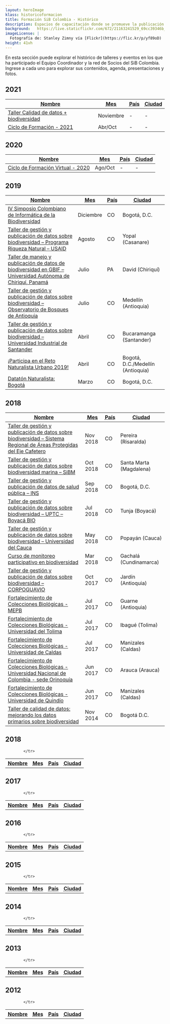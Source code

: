 ```yaml
---
layout: heroImage
klass: historicoformacion
title: Formación SiB Colombia - Histórico
description: Espacios de capacitación donde se promueve la publicación y uso de los datos abiertos sobre biodiversidad.
background:   https://live.staticflickr.com/672/21163241529_69cc39346b_b.jpg
imageLicense: |
  Fotografía de: Stanley Zimny vía [Flickr](https://flic.kr/p/yf89oD) 
height: 41vh
---
```



En esta sección puede explorar el histórico de talleres y eventos en los que ha participado el Equipo Coordinador y la red de Socios del SiB Colombia. Ingrese a cada uno para explorar sus contenidos, agenda, presentaciones y fotos. 

## 2021

<div class="table-container">
<table class="table">
  <thead>
    <tr>
      <th class="name"><abbr title="Nombre">Nombre</abbr></th>
      <th class="date"><abbr title="Mes">Mes</abbr></th>
      <th class="country"><abbr title="País">País</abbr></th>
      <th class="city"><abbr title="Ciudad">Ciudad</abbr></th>
    </tr>
  </thead>
  <tbody>
    <tr><td><a href="/comunidad/formacion/taller-CESP-DQ-2021" title="Ver">Taller Calidad de datos + biodiversidad</a></td>
      <td>Noviembre</td>
      <td>-</td>
      <td>-</td>
    </tr>
      <tr><td><a href="comunidad/formacion/ciclo-formacion-2021" title="Ver">Ciclo de Formación - 2021</a></td>
      <td>Abr/Oct</td>
      <td>-</td>
      <td>-</td>
    </tr>
  </tbody>
</table>
</div>

## 2020

<div class="table-container">
<table class="table">
  <thead>
    <tr>
      <th class="name"><abbr title="Nombre">Nombre</abbr></th>
      <th class="date"><abbr title="Mes">Mes</abbr></th>
      <th class="country"><abbr title="País">País</abbr></th>
      <th class="city"><abbr title="Ciudad">Ciudad</abbr></th>
    </tr>
  </thead>
  <tbody>
    <tr>
      <td><a href="ciclo-formacion-2020" title="Ver">Ciclo de Formación Virtual - 2020</a></td>
      <td>Ago/Oct</td>
      <td>-</td>
      <td>-</td>
    </tr>
      </tbody>
</table>
</div>
 
 ## 2019
 
  <div class="table-container">
<table class="table">
  <thead>
    <tr>
      <th class="name"><abbr title="Nombre">Nombre</abbr></th>
      <th class="date"><abbr title="Mes">Mes</abbr></th>
      <th class="country"><abbr title="País">País</abbr></th>
      <th class="city"><abbr title="Ciudad">Ciudad</abbr></th>
    </tr>
  </thead>
  <tbody>
      <tr>
      <td><a href="/post/2018/iv-simposio" title="Ver">IV Simposio Colombiano de Informática de la Biodiversidad</a></td>
      <td>Diciembre</td>
      <td>CO</td>
      <td>Bogotá, D.C.</td>
    </tr>
    <tr>
      <td><a href="/post/2019/taller-programa-riqueza-natural-usaid" title="Ver">Taller de gestión y publicación de datos sobre biodiversidad – Programa Riqueza Natural – USAID</a></td>
        <td>Agosto</td>
      <td>CO</td>
      <td>Yopal (Casanare)</td>
    </tr>
    <tr>
      <td><a href="/post/2019/taller-universidad-utonoma-de-chiriqui-panama" title="Ver">Taller de manejo y publicación de datos de biodiversidad en GBIF – Universidad Autónoma de Chiriquí, Panamá</a></td>
      <td>Julio</td>
      <td>PA</td>
      <td>David (Chiriquí)</td>
    </tr>
    <tr>
      <td><a href="/post/2019/oba" title="Ver">Taller de gestión y publicación de datos sobre biodiversidad – Observatorio de Bosques de Antioquia</a></td>
      <td>Julio</td>
      <td>CO</td>
      <td>Medellín (Antioquia)</td>
    </tr>
    <tr>
      <td><a href="/post/2019/taller-universidad-industrial-de-santander" title="Ver">Taller de gestión y publicación de datos sobre biodiversidad – Universidad Industrial de Santander</a></td>
      <td>Abril</td>
      <td>CO</td>
      <td>Bucaramanga (Santander)</td>
    </tr>
     <tr>
      <td><a href="post/2019/reto-naturalista-urbano-2019" title="Ver">¡Participa en el Reto Naturalista Urbano 2019!
</a></td>
      <td>Abril</td>
      <td>CO</td>
      <td>Bogotá, D.C./Medellín (Antioquia)</td>
    </tr> 
      <tr>
      <td><a href="/post/2019/dataton-naturalista-bogota" title="Ver">Datatón Naturalista: Bogotá
</a></td>
      <td>Marzo</td>
      <td>CO</td>
      <td>Bogotá, D.C.</td>
    </tr>
  </tbody>
</table>

</div>

## 2018

<div class="table-container">
<table class="table">
  <thead>
    <tr>
      <th class="name"><abbr title="Nombre">Nombre</abbr></th>
      <th class="date"><abbr title="Mes">Mes</abbr></th>
      <th class="country"><abbr title="País">País</abbr></th>
      <th class="city"><abbr title="Ciudad">Ciudad</abbr></th>
    </tr>
  </thead>
  <tbody>
          <tr>
      <td><a href="/comunidad/formacion/enconstruccion" title="Ver">Taller de gestión y publicación de datos sobre biodiversidad – Sistema Regional de Áreas Protegidas del Eje Cafetero</a></td>
      <td>Nov 2018</td>
      <td>CO</td>
      <td>Pereira (Risaralda)</td>
    </tr>
    <tr>
      <td><a href="/comunidad/formacion/enconstruccion" title="Ver">Taller de gestión y publicación de datos sobre biodiversidad marina – SiBM</a></td>
      <td>Oct 2018</td>
      <td>CO</td>
      <td>Santa Marta (Magdalena)</td>
    </tr>
    <tr>
      <td><a href="/comunidad/formacion/enconstruccion" title="Ver">Taller de gestión y publicación de datos de salud pública – INS</a></td>
      <td>Sep 2018</td>
      <td>CO</td>
      <td>Bogotá, D.C.</td>
    </tr>
    <tr>
      <td><a href="/comunidad/formacion/enconstruccion" title="Ver">Taller de gestión y publicación de datos sobre biodiversidad – UPTC – Boyacá BIO</a></td>
      <td>Jul 2018</td>
      <td>CO</td>
      <td>Tunja (Boyacá)</td>
    </tr>
    <tr>
      <td><a href="/comunidad/formacion/enconstruccion" title="Ver">Taller de gestión y publicación de datos sobre biodiversidad – Universidad del Cauca</a></td>
      <td>May 2018</td>
      <td>CO</td>
      <td>Popayán (Cauca)</td>
    </tr>
    <tr>
     <td><a href="/comunidad/formacion/enconstruccion" title="Ver">Curso de monitoreo participativo en biodiversidad</a></td>
      <td>Mar 2018</td>
      <td>CO</td>
      <td>Gachalá (Cundinamarca)</td>
    </tr>
    <tr>
     <td><a href="/comunidad/formacion/enconstruccion" title="Ver">Taller de gestión y publicación de datos sobre biodiversidad – CORPOGUAVIO</a></td>
      <td>Oct 2017</td>
      <td>CO</td>
      <td>Jardín (Antioquia)</td>
    </tr>
    <tr>
     <td><a href="/comunidad/formacion/enconstruccion" title="Ver">Fortalecimiento de Colecciones Biológicas - MEPB</a></td>
      <td>Jul 2017</td>
      <td>CO</td>
      <td>Guarne (Antioquia)</td>
    </tr>
    <tr>
    <td><a href="/comunidad/formacion/enconstruccion" title="Ver">Fortalecimiento de Colecciones Biológicas - Universidad del Tolima</a></td>
      <td>Jul 2017</td>
      <td>CO</td>
      <td>Ibagué (Tolima)</td>
    </tr>
    <tr>
    <td><a href="/comunidad/formacion/enconstruccion" title="Ver">Fortalecimiento de Colecciones Biológicas - Universidad de Caldas</a></td>
      <td>Jul 2017</td>
      <td>CO</td>
      <td>Manizales (Caldas)</td>
    </tr>
    <tr>       
    <td><a href="/comunidad/formacion/enconstruccion" title="Ver">Fortalecimiento de Colecciones Biológicas - Universidad Nacional de Colombia - sede Orinoquía</a></td>
      <td>Jun 2017</td>
      <td>CO</td>
      <td>Arauca (Arauca)</td>
    </tr>
    <tr>
    <td><a href="/comunidad/formacion/enconstruccion" title="Ver">Fortalecimiento de Colecciones Biológicas - Universidad de Quindío</a></td>
      <td>Jun 2017</td>
      <td>CO</td>
      <td>Manizales (Caldas)</td>
    </tr>
    <tr>
    <td><a href="/comunidad/formacion/enconstruccion" title="Ver">Taller de calidad de datos: mejorando los datos primarios sobre biodiversidad</a></td>
      <td>Nov 2014</td>
      <td>CO</td>
      <td>Bogotá D.C.</td>
    </tr>
  </tbody>
</table>
</div>

## 2018

<div class="table-container">
<table class="table">
  <thead>
    <tr>
      <th class="name"><abbr title="Nombre">Nombre</abbr></th>
      <th class="date"><abbr title="Mes">Mes</abbr></th>
      <th class="country"><abbr title="País">País</abbr></th>
      <th class="city"><abbr title="Ciudad">Ciudad</abbr></th>
    </tr>
  </thead>
  <tbody>
    <tr>
        
            </tr>
  </tbody>
</table>
</div>

## 2017

<div class="table-container">
<table class="table">
  <thead>
    <tr>
      <th class="name"><abbr title="Nombre">Nombre</abbr></th>
      <th class="date"><abbr title="Mes">Mes</abbr></th>
      <th class="country"><abbr title="País">País</abbr></th>
      <th class="city"><abbr title="Ciudad">Ciudad</abbr></th>
    </tr>
  </thead>
  <tbody>
    <tr>
        
            </tr>
  </tbody>
</table>
</div>

## 2016

<div class="table-container">
<table class="table">
  <thead>
    <tr>
      <th class="name"><abbr title="Nombre">Nombre</abbr></th>
      <th class="date"><abbr title="Mes">Mes</abbr></th>
      <th class="country"><abbr title="País">País</abbr></th>
      <th class="city"><abbr title="Ciudad">Ciudad</abbr></th>
    </tr>
  </thead>
  <tbody>
    <tr>
        
            </tr>
  </tbody>
</table>
</div>

## 2015

<div class="table-container">
<table class="table">
  <thead>
    <tr>
      <th class="name"><abbr title="Nombre">Nombre</abbr></th>
      <th class="date"><abbr title="Mes">Mes</abbr></th>
      <th class="country"><abbr title="País">País</abbr></th>
      <th class="city"><abbr title="Ciudad">Ciudad</abbr></th>
    </tr>
  </thead>
  <tbody>
    <tr>
        
            </tr>
  </tbody>
</table>
</div>

## 2014

<div class="table-container">
<table class="table">
  <thead>
    <tr>
      <th class="name"><abbr title="Nombre">Nombre</abbr></th>
      <th class="date"><abbr title="Mes">Mes</abbr></th>
      <th class="country"><abbr title="País">País</abbr></th>
      <th class="city"><abbr title="Ciudad">Ciudad</abbr></th>
    </tr>
  </thead>
  <tbody>
    <tr>
        
            </tr>
  </tbody>
</table>
</div>

## 2013

<div class="table-container">
<table class="table">
  <thead>
    <tr>
      <th class="name"><abbr title="Nombre">Nombre</abbr></th>
      <th class="date"><abbr title="Mes">Mes</abbr></th>
      <th class="country"><abbr title="País">País</abbr></th>
      <th class="city"><abbr title="Ciudad">Ciudad</abbr></th>
    </tr>
  </thead>
  <tbody>
    <tr>
        
            </tr>
  </tbody>
</table>
</div>

## 2012

<div class="table-container">
<table class="table">
  <thead>
    <tr>
      <th class="name"><abbr title="Nombre">Nombre</abbr></th>
      <th class="date"><abbr title="Mes">Mes</abbr></th>
      <th class="country"><abbr title="País">País</abbr></th>
      <th class="city"><abbr title="Ciudad">Ciudad</abbr></th>
    </tr>
  </thead>
  <tbody>
    <tr>
        
            </tr>
  </tbody>
</table>
</div>

